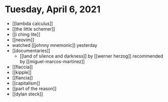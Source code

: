 # Tuesday, April 6, 2021

- [[lambda calculus]]
- [[the little schemer]]
- [[i ching lite]]
- [[neovim]]
- watched [[johnny mnemonic]] yesterday
- [[documentaries]]
  - [[land of silence and darkness]] by [[werner herzog]] recommended by [[miguel-marcos-martinez]]
- [[flaccia]]
- [[kipple]]
- [[flancia]]
- [[capitalism]]
- [[part of the reason]]
- [[dylan steck]]
